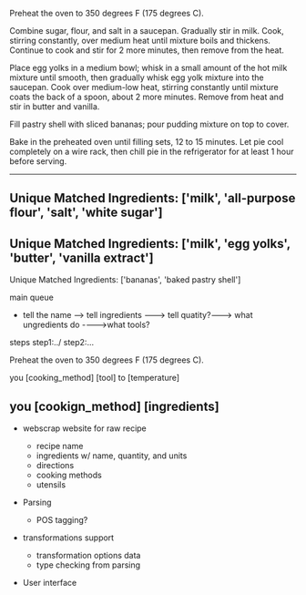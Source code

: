 Preheat the oven to 350 degrees F (175 degrees C).

Combine sugar, flour, and salt in a saucepan. Gradually stir in milk. Cook, stirring constantly, over medium heat until mixture boils and thickens. Continue to cook and stir for 2 more minutes, then remove from the heat.


Place egg yolks in a medium bowl; whisk in a small amount of the hot milk mixture until smooth, then gradually whisk egg yolk mixture into the saucepan. Cook over medium-low heat, stirring constantly until mixture coats the back of a spoon, about 2 more minutes. Remove from heat and stir in butter and vanilla.

Fill pastry shell with sliced bananas; pour pudding mixture on top to cover.

Bake in the preheated oven until filling sets, 12 to 15 minutes. Let pie cool completely on a wire rack, then chill pie in the refrigerator for at least 1 hour before serving.


---------
Unique Matched Ingredients: ['milk', 'all-purpose flour', 'salt', 'white sugar']
---------
Unique Matched Ingredients: ['milk', 'egg yolks', 'butter', 'vanilla extract']
---------
Unique Matched Ingredients: ['bananas', 'baked pastry shell']




main queue

- tell the name --> tell ingredients ---> tell quatity?---> what ungredients do 
                                ---->what tools?


steps
step1:../
step2:...



Preheat the oven to 350 degrees F (175 degrees C).

you [cooking_method] [tool] to [temperature]

you [cookign_method] [ingredients]
-----------------------------------------------------------

- webscrap website for raw recipe
    - recipe name
    - ingredients w/ name, quantity, and units
    - directions
    - cooking methods
    - utensils

- Parsing
    - POS tagging?

- transformations support
    - transformation options data
    - type checking from parsing

- User interface